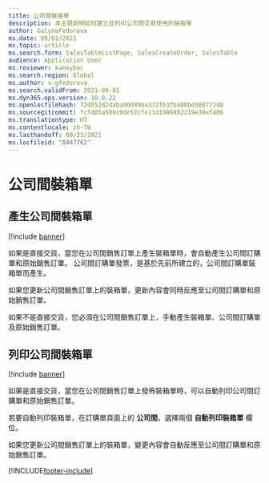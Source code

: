 ```yaml
---
title: 公司間裝箱單
description: 本主題說明如何建立並列印公司間交易使用的裝箱單
author: GalynaFedorova
ms.date: 09/01/2021
ms.topic: article
ms.search.form: SalesTableListPage, SalesCreateOrder, SalesTable
audience: Application User
ms.reviewer: kamaybac
ms.search.region: Global
ms.author: v-gfedorova
ms.search.validFrom: 2021-09-01
ms.dyn365.ops.version: 10.0.22
ms.openlocfilehash: 72d052d2daba90d49ba372fb3fb480bdd0877398
ms.sourcegitcommit: fcfd85a508c0de52cfe11d1986892219e39ef406
ms.translationtype: HT
ms.contentlocale: zh-TW
ms.lasthandoff: 09/23/2021
ms.locfileid: "8447762"
---
```

# <a name="intercompany-packing-slips"></a>公司間裝箱單

## <a name="generate-intercompany-packing-slips"></a>產生公司間裝箱單

[!include [banner](../../includes/banner.md)]

如果是直接交貨，當您在公司間銷售訂單上產生裝箱單時，會自動產生公司間訂購單和原始銷售訂單。 公司間訂購單發票，是基於先前所建立的，公司間訂購單裝箱單而產生。

如果您更新公司間銷售訂單上的裝箱單，更新內容會同時反應至公司間訂購單和原始銷售訂單。

如果不是直接交貨，您必須在公司間銷售訂單上，手動產生裝箱單、公司間訂購單及原始銷售訂單。

## <a name="print-intercompany-packing-slips"></a>列印公司間裝箱單

[!include [banner](../../includes/banner.md)]

如果是直接交貨，當您在公司間銷售訂單上發佈裝箱單時，可以自動列印公司間訂購單和原始銷售訂單。

若要自動列印裝箱單，在訂購單頁面上的 **公司間**，選擇兩個 **自動列印裝箱單** 欄位。

如果您更新公司間銷售訂單上的裝箱單，變更內容會自動反應至公司間訂購單和原始銷售訂單。

[!INCLUDE[footer-include](../../includes/footer-banner.md)]
